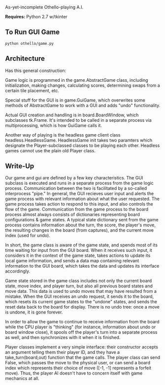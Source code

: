 As-yet-incomplete Othello-playing A.I.

**Requires:** Python 2.7 w/tkinter

## To Run GUI Game

	python othello/game.py

## Architecture 

Has this general construction:

Game logic is programmed in the game.AbstractGame class, including initialization, making changes, calculating scores, determining swaps from a certain tile placement, etc.

Special stuff for the GUI is in game.GuiGame, which overwrites some methods of AbstractGame to work with a GUI and adds "undo" functionality.

Actual GUI creation and handling is in board.BoardWindow, which subclasses tk.Frame. It's intended to be called in a separate process via multiprocessing, which is how GuiGame calls it.

Another way of playing is the headless game client class headless.HeadlessGame. HeadlessGame init takes two paramters which designate the Player-subclassed classes to be playing each other. Headless games cannot use the plain old Player class.

## Write-Up

Our game and gui are defined by a few key characteristics. The GUI subclass is executed and runs in a separate process from the game logic process. Communication between the two is facilitated by a so-called interprocess "pipe." In general, the GUI recieves user input and alerts the game process with relevant information about what the user requested. The game process takes action to respond to this input, and also controls the flow of the game. Communication from the game process to the board process almost always consists of dictionaries representing board configurations & game states. A typical state dictionary sent from the game process contains information about the turn, the score, the player's move, the resulting changes in the board (from captures), and the current move index (used for undo).

In short, the game class is aware of the game state, and spends most of its time waiting for input from the GUI board. When it receives such input, it considers it in the context of the game state, takes actions to update its local game information, and sends a data map containing relevant information to the GUI board, which takes the data and updates its interface accordingly.

Game state stored in the game class includes not only the current board state, move index, and player turn, but also all previous board states and move data. This data is used to undo moves that may have resulted from a mistake. When the GUI receives an undo request, it sends it to the board, which resets its current game states to the "undone" states, and sends the reset data back to the board for display. There is no undo tree: once a move is undone, it is gone forever.

In order to allow the game to continue to receive information from the board while the CPU player is "thinking" (for instance, information about undo or board window close), it spools off the player's turn into a separate process as well, and then synchronizes with it when it is finished.

Player classes implement a very simple interface: their constructor accepts an argument telling them their player ID, and they have a take_turn(board,out) function that the game calls. The player class can send False, which passes the move to the physical user, or can send a board index which represents their choice of move ([-1, -1] represents a forfeit move). Thus, the player AI doesn't have to concern itself with game mechanics at all.